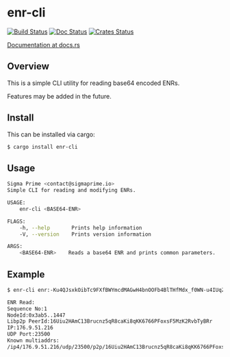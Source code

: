 enr-cli
============

[![Build Status]][Build Link] [![Doc Status]][Doc Link] [![Crates
Status]][Crates Link]

[Build Status]: https://github.com/AgeManning/enr-cli/workflows/build/badge.svg?branch=master
[Build Link]: https://github.com/AgeManning/enr-cli/actions
[Doc Status]: https://docs.rs/enr-cli/badge.svg
[Doc Link]: https://docs.rs/enr-cli
[Crates Status]: https://img.shields.io/crates/v/enr-cli.svg
[Crates Link]: https://crates.io/crates/enr-cli

[Documentation at docs.rs](https://docs.rs/enr-cli)

## Overview

This is a simple CLI utility for reading base64 encoded ENRs.

Features may be added in the future.

## Install

This can be installed via cargo:

```bash
$ cargo install enr-cli
```

## Usage

```bash
Sigma Prime <contact@sigmaprime.io>
Simple CLI for reading and modifying ENRs.

USAGE:
    enr-cli <BASE64-ENR>

FLAGS:
    -h, --help       Prints help information
    -V, --version    Prints version information

ARGS:
    <BASE64-ENR>    Reads a base64 ENR and prints common parameters.
```

## Example

```bash
$ enr-cli enr:-Ku4QJsxkOibTc9FXfBWYmcdMAGwH4bnOOFb4BlTHfMdx_f0WN-u4IUqZcQVP9iuEyoxipFs7-Qd_rH_0HfyOQitc7IBh2F0dG5ldHOIAAAAAAAAAACEZXRoMpD1pf1CAAAAAP__________gmlkgnY0gmlwhLAJM9iJc2VjcDI1NmsxoQL2RyM26TKZzqnUsyycHQB4jnyg6Wi79rwLXtaZXty06YN1ZHCCW8w

ENR Read:
Sequence No:1
NodeId:0x3ab5..1447
Libp2p PeerId:16Uiu2HAmC13Brucnz5qR8caKi8qKK6766PFoxsF5MzK2RvbTyBRr
IP:176.9.51.216
UDP Port:23500
Known multiaddrs:
/ip4/176.9.51.216/udp/23500/p2p/16Uiu2HAmC13Brucnz5qR8caKi8qKK6766PFoxsF5MzK2RvbTyBRr
```

